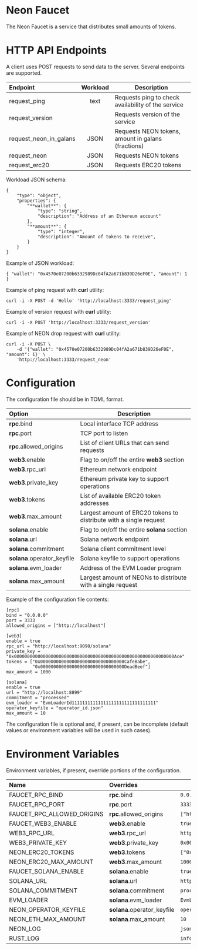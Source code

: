 # Neon Faucet

The Neon Faucet is a service that distributes small amounts of tokens.


# HTTP API Endpoints

A client uses POST requests to send data to the server.
Several endpoints are supported.

|**Endpoint**|**Workload**|**Description**|
|:-|:-:|-
| request_ping | text | Requests ping to check availability of the service
| request_version | | Requests version of the service
| request_neon_in_galans | JSON | Requests NEON tokens, amount in galans (fractions)
| request_neon | JSON | Requests NEON tokens
| request_erc20 | JSON | Requests ERC20 tokens

Workload JSON schema:
```
{
    "type": "object",
    "properties": {
        "**wallet**": {
            "type": "string",
            "description": "Address of an Ethereum account"
        },
        "**amount**": {
            "type": "integer",
            "description": "Amount of tokens to receive",
        }
    }
}
```

Example of JSON workload:
```
{ "wallet": "0x4570e07200b6332989Dc04fA2a671b839D26eF0E", "amount": 1 }
```

Example of ping request with **curl** utility:
```
curl -i -X POST -d 'Hello' 'http://localhost:3333/request_ping'
```

Example of version request with **curl** utility:
```
curl -i -X POST 'http://localhost:3333/request_version'
```

Example of NEON drop request with **curl** utility:
```
curl -i -X POST \
    -d '{"wallet": "0x4570e07200b6332989Dc04fA2a671b839D26eF0E", "amount": 1}' \
    'http://localhost:3333/request_neon'
```


# Configuration

The configuration file should be in TOML format.

|**Option**|**Description**|
|:-|-
| **rpc**.bind | Local interface TCP address
| **rpc**.port | TCP port to listen
| **rpc**.allowed_origins | List of client URLs that can send requests
| **web3**.enable | Flag to on/off the entire **web3** section
| **web3**.rpc_url | Ethereum network endpoint
| **web3**.private_key | Ethereum private key to support operations
| **web3**.tokens | List of available ERC20 token addresses
| **web3**.max_amount | Largest amount of ERC20 tokens to distribute with a single request
| **solana**.enable | Flag to on/off the entire **solana** section
| **solana**.url | Solana network endpoint
| **solana**.commitment | Solana client commitment level
| **solana**.operator_keyfile | Solana keyfile to support operations
| **solana**.evm_loader | Address of the EVM Loader program
| **solana**.max_amount | Largest amount of NEONs to distribute with a single request

Example of the configuration file contents:
```
[rpc]
bind = "0.0.0.0"
port = 3333
allowed_origins = ["http://localhost"]

[web3]
enable = true
rpc_url = "http://localhost:9090/solana"
private_key = "0x0000000000000000000000000000000000000000000000000000000000000Ace"
tokens = ["0x00000000000000000000000000000000CafeBabe",
          "0x00000000000000000000000000000000DeadBeef"]
max_amount = 1000

[solana]
enable = true
url = "http://localhost:8899"
commitment = "processed"
evm_loader = "EvmLoaderId11111111111111111111111111111111"
operator_keyfile = "operator_id.json"
max_amount = 10
```

The configuration file is optional and, if present, can be incomplete
(default values or environment variables will be used in such cases).


# Environment Variables

Environment variables, if present, override portions of the configuration.

|**Name**|**Overrides**|**Value Example**|
|:-|:-|-
| FAUCET_RPC_BIND | **rpc**.bind | `0.0.0.0`
| FAUCET_RPC_PORT | **rpc**.port | `3333`
| FAUCET_RPC_ALLOWED_ORIGINS | **rpc**.allowed_origins | `["http://localhost"]`
| FAUCET_WEB3_ENABLE | **web3**.enable | `true`
| WEB3_RPC_URL | **web3**.rpc_url | `http://localhost:9090/solana`
| WEB3_PRIVATE_KEY | **web3**.private_key | `0x00A`
| NEON_ERC20_TOKENS | **web3**.tokens | `["0x00B", "0x00C"]`
| NEON_ERC20_MAX_AMOUNT | **web3**.max_amount | `1000`
| FAUCET_SOLANA_ENABLE | **solana**.enable | `true`
| SOLANA_URL | **solana**.url | `http://localhost:8899`
| SOLANA_COMMITMENT | **solana**.commitment | `processed`
| EVM_LOADER | **solana**.evm_loader | `EvmLoaderId11111111111111111111111111111111`
| NEON_OPERATOR_KEYFILE | **solana**.operator_keyfile | `operator_id.json`
| NEON_ETH_MAX_AMOUNT | **solana**.max_amount | `10`
| NEON_LOG | | `json`
| RUST_LOG | | `info`
